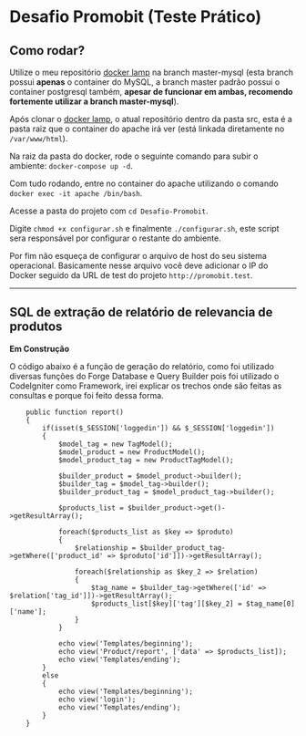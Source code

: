 # Desafio Promobit (Teste Prático)
## Como rodar?
Utilize o meu repositório [docker lamp](https://github.com/dancarvalhodev/docker) na branch master-mysql (esta branch possui **apenas** o container do MySQL, a branch master padrão possui o container postgresql também, **apesar de funcionar em ambas, recomendo fortemente utilizar a branch master-mysql**).

Após clonar o [docker lamp](https://github.com/dancarvalhodev/docker), o atual repositório dentro da pasta src, esta é a pasta raiz que o container do apache irá ver (está linkada diretamente no `/var/www/html`).

Na raiz da pasta do docker, rode o seguinte comando para subir o ambiente: `docker-compose up -d`.

Com tudo rodando, entre no container do apache utilizando o comando `docker exec -it apache /bin/bash`.

Acesse a pasta do projeto com `cd Desafio-Promobit`.

Digite `chmod +x configurar.sh` e finalmente `./configurar.sh`, este script sera responsável por configurar o restante do ambiente.

Por fim não esqueça de configurar o arquivo de host do seu sistema operacional. Basicamente nesse arquivo você deve adicionar o IP do Docker seguido da URL de test do projeto `http://promobit.test`.


---
## SQL de extração de relatório de relevancia de produtos
**Em Construção**

O código abaixo é a função de geração do relatório, como foi utilizado diversas funções do Forge Database e Query Builder pois foi utilizado o CodeIgniter como Framework, irei explicar os trechos onde são feitas as consultas e porque foi feito dessa forma.

```
    public function report()
    {
        if(isset($_SESSION['loggedin']) && $_SESSION['loggedin'])
        {
            $model_tag = new TagModel();
            $model_product = new ProductModel();
            $model_product_tag = new ProductTagModel();
            
            $builder_product = $model_product->builder();
            $builder_tag = $model_tag->builder();
            $builder_product_tag = $model_product_tag->builder();

            $products_list = $builder_product->get()->getResultArray();

            foreach($products_list as $key => $produto)
            {
                $relationship = $builder_product_tag->getWhere(['product_id' => $produto['id']])->getResultArray();
                
                foreach($relationship as $key_2 => $relation)
                {
                    $tag_name = $builder_tag->getWhere(['id' => $relation['tag_id']])->getResultArray();
                    $products_list[$key]['tag'][$key_2] = $tag_name[0]['name'];
                }        
            }

            echo view('Templates/beginning');
            echo view('Product/report', ['data' => $products_list]);
            echo view('Templates/ending');
        }
        else
        {
            echo view('Templates/beginning');
            echo view('login');
            echo view('Templates/ending');
        }
    }
```